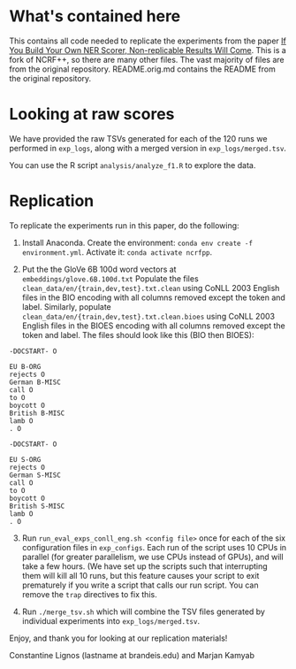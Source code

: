 # What's contained here

This contains all code needed to replicate the experiments
from the paper
[If You Build Your Own NER Scorer, Non-replicable Results Will Come](https://www.aclweb.org/anthology/2020.insights-1.15/).
This is a fork of NCRF++, so there are many other files. The vast
majority of files are from the original repository.  README.orig.md
contains the README from the original repository.

# Looking at raw scores

We have provided the raw TSVs generated for each of the 120 runs we
performed in `exp_logs`, along with a merged version in
`exp_logs/merged.tsv`.

You can use the R script `analysis/analyze_f1.R` to explore the data.

# Replication

To replicate the experiments run in this paper, do the following:

1. Install Anaconda.
   Create the environment: `conda env create -f environment.yml`.
   Activate it: `conda activate ncrfpp`.

2. Put the the GloVe 6B 100d word vectors at
   `embeddings/glove.6B.100d.txt` Populate the files
   `clean_data/en/{train,dev,test}.txt.clean` using CoNLL 2003 English
   files in the BIO encoding with all columns removed except the token
   and label. Similarly, populate
   `clean_data/en/{train,dev,test}.txt.clean.bioes` using CoNLL 2003
   English files in the BIOES encoding with all columns removed except
   the token and label. The files should look like this (BIO then
   BIOES):

```
-DOCSTART- O

EU B-ORG
rejects O
German B-MISC
call O
to O
boycott O
British B-MISC
lamb O
. O
```

```
-DOCSTART- O

EU S-ORG
rejects O
German S-MISC
call O
to O
boycott O
British S-MISC
lamb O
. O
```

3. Run `run_eval_exps_conll_eng.sh <config file>` once for each of the
   six configuration files in `exp_configs`.  Each run of the script
   uses 10 CPUs in parallel (for greater parallelism, we use CPUs
   instead of GPUs), and will take a few hours. (We have set up the
   scripts such that interrupting them will kill all 10 runs, but this
   feature causes your script to exit prematurely if you write a
   script that calls our run script. You can remove the `trap`
   directives to fix this.

4. Run `./merge_tsv.sh` which will combine the TSV files generated by
   individual experiments into `exp_logs/merged.tsv`.

Enjoy, and thank you for looking at our replication materials!

Constantine Lignos (lastname at brandeis.edu) and Marjan Kamyab
